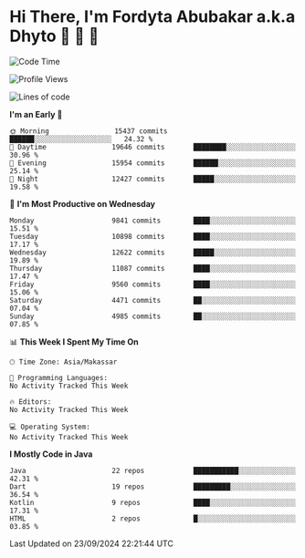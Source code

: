 # Hi There, I'm Fordyta Abubakar a.k.a Dhyto 👋 👋 👋 

<!--
**DhytoDev/dhytodev** is a ✨ _special_ ✨ repository because its `README.md` (this file) appears on your GitHub profile.

Here are some ideas to get you started:

- 🔭 I’m currently working on ...
- 🌱 I’m currently learning ...
- 👯 I’m looking to collaborate on ...
- 🤔 I’m looking for help with ...
- 💬 Ask me about ...
- 📫 How to reach me: ...
- 😄 Pronouns: ...
- ⚡ Fun fact: ...
-->

<!--START_SECTION:waka-->
![Code Time](http://img.shields.io/badge/Code%20Time-2%2C359%20hrs%2033%20mins-blue)

![Profile Views](http://img.shields.io/badge/Profile%20Views-0-blue)

![Lines of code](https://img.shields.io/badge/From%20Hello%20World%20I%27ve%20Written-7.9%20million%20lines%20of%20code-blue)

**I'm an Early 🐤** 

```text
🌞 Morning                15437 commits       ██████░░░░░░░░░░░░░░░░░░░   24.32 % 
🌆 Daytime                19646 commits       ████████░░░░░░░░░░░░░░░░░   30.96 % 
🌃 Evening                15954 commits       ██████░░░░░░░░░░░░░░░░░░░   25.14 % 
🌙 Night                  12427 commits       █████░░░░░░░░░░░░░░░░░░░░   19.58 % 
```
📅 **I'm Most Productive on Wednesday** 

```text
Monday                   9841 commits        ████░░░░░░░░░░░░░░░░░░░░░   15.51 % 
Tuesday                  10898 commits       ████░░░░░░░░░░░░░░░░░░░░░   17.17 % 
Wednesday                12622 commits       █████░░░░░░░░░░░░░░░░░░░░   19.89 % 
Thursday                 11087 commits       ████░░░░░░░░░░░░░░░░░░░░░   17.47 % 
Friday                   9560 commits        ████░░░░░░░░░░░░░░░░░░░░░   15.06 % 
Saturday                 4471 commits        ██░░░░░░░░░░░░░░░░░░░░░░░   07.04 % 
Sunday                   4985 commits        ██░░░░░░░░░░░░░░░░░░░░░░░   07.85 % 
```


📊 **This Week I Spent My Time On** 

```text
🕑︎ Time Zone: Asia/Makassar

💬 Programming Languages: 
No Activity Tracked This Week

🔥 Editors: 
No Activity Tracked This Week

💻 Operating System: 
No Activity Tracked This Week
```

**I Mostly Code in Java** 

```text
Java                     22 repos            ███████████░░░░░░░░░░░░░░   42.31 % 
Dart                     19 repos            █████████░░░░░░░░░░░░░░░░   36.54 % 
Kotlin                   9 repos             ████░░░░░░░░░░░░░░░░░░░░░   17.31 % 
HTML                     2 repos             █░░░░░░░░░░░░░░░░░░░░░░░░   03.85 % 
```




 Last Updated on 23/09/2024 22:21:44 UTC
<!--END_SECTION:waka-->

